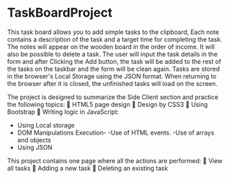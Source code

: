 # TaskBoardProject

This task board allows you to add simple tasks to the clipboard, 
Each note contains a description of the task and a target time for completing the task.
The notes will appear on the wooden board in the order of income. 
It will also be possible to delete a task. 
The user will input the task details in the form and after
Clicking the Add button, the task will be added to the rest of the tasks on the taskbar and the form will be clean again.
Tasks are stored in the browser's Local Storage using the JSON format.
When returning to the browser after it is closed, the unfinished tasks will load on the screen.

The project is designed to summarize the Side Client section and practice the following topics:
 HTML5 page design
 Design by CSS3
 Using Bootstrap
 Writing logic in JavaScript:
- Using Local storage 
- DOM Manipulations Execution-
-Use of HTML events.
-Use of arrays and objects
- Using JSON


This project contains one page where all the actions are performed:
 View all tasks
 Adding a new task
 Deleting an existing task

